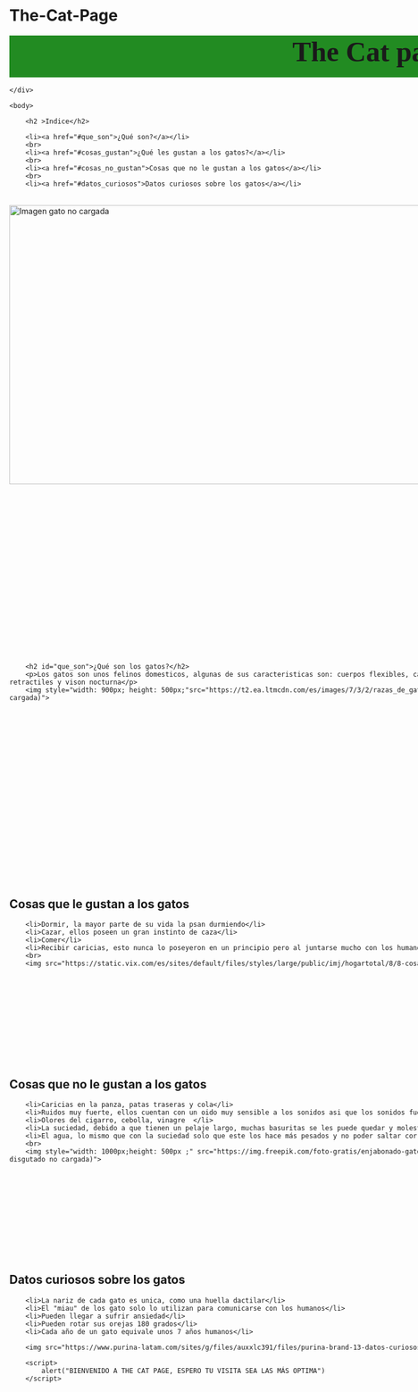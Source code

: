 # The-Cat-Page

<!DOCTYPE html>
<html lang="es">
<head>
    <meta charset="UTF-8">
    <meta http-equiv="X-UA-Compatible" content="IE=edge">
    <meta name="viewport" content="width=device-width, initial-scale=1.0">
    <title>The Cat Page</title>
    <link href="estilos.css" rel="stylesheet" type="text/css">
</head>
    <div style="height: 75px; width: 1300px; background-color:forestgreen;margin-top: 0px;">
        <h1 style="font-size: 50px; font-family: cursive;margin-top: 0px ; text-align: center;">The Cat page</h1>
       
    </div>

    <body>
   
        <h2 >Indice</h2>

        <li><a href="#que_son">¿Qué son?</a></li>
        <br>
        <li><a href="#cosas_gustan">¿Qué les gustan a los gatos?</a></li>
        <br>
        <li><a href="#cosas_no_gustan">Cosas que no le gustan a los gatos</a></li>
        <br>
        <li><a href="#datos_curiosos">Datos curiosos sobre los gatos</a></li>
<br>
        <img style="height: 500px ;width: 1300px ;" src="https://estaticos.muyinteresante.es/media/cache/1140x_thumb/uploads/images/gallery/594a1ced5bafe85dfd3c9869/gato-romano_0.jpg" alt="Imagen gato no cargada">
    
<br>
<br>
<br>
<br>
<br>
<br>
<br>
<br>
<br>
<br>
<br>
<br>
<br><br>
<br>
<br>
<br>
<br>
<br>

        <h2 id="que_son">¿Qué son los gatos?</h2>
        <p>Los gatos son unos felinos domesticos, algunas de sus caracteristicas son: cuerpos flexibles, cabezas redondas, patas relativamente cortas, cola larga, pelos espeso, uñas retractiles y vison nocturna</p>
        <img style="width: 900px; height: 500px;"src="https://t2.ea.ltmcdn.com/es/images/7/3/2/razas_de_gatos_blancos_lista_completa_24237_600_square.jpg" alt="(Imagen de gato no cargada)">
<br>
<br>
<br>
<br>
<br>
<br>
<br>
<br>
<br>
<br>
<br>
<br>
<br>
<br>
<br>
<br>
<br>
<br>
        <h2 id="cosas_gustan">Cosas que le gustan a los gatos</h2>
        
        <li>Dormir, la mayor parte de su vida la psan durmiendo</li>
        <li>Cazar, ellos poseen un gran instinto de caza</li>
        <li>Comer</li>
        <li>Recibir caricias, esto nunca lo poseyeron en un principio pero al juntarse mucho con los humanos y ser domesticados ya forma parte de ellos</li>
        <br>
        <img src="https://static.vix.com/es/sites/default/files/styles/large/public/imj/hogartotal/8/8-cosas-que-le-gustan-a-los-gatos-6.jpg" alt="(Imagen no cargada sobre gatos)">
<br>
<br>
<br>
<br>
<br>
<br>
<br>
<br>
<br>
        <h2 id="cosas_no_gustan">Cosas que no le gustan a los gatos</h2>

        <li>Caricias en la panza, patas traseras y cola</li>
        <li>Ruidos muy fuerte, ellos cuentan con un oido muy sensible a los sonidos asi que los sonidos fuerte no les agrada</li>
        <li>Olores del cigarro, cebolla, vinagre  </li>
        <li>La suciedad, debido a que tienen un pelaje largo, muchas basuritas se les puede quedar y molestarlos</li>
        <li>El agua, lo mismo que con la suciedad solo que este los hace más pesados y no poder saltar correctamente</li>
        <br>
        <img style="width: 1000px;height: 500px ;" src="https://img.freepik.com/foto-gratis/enjabonado-gato-negro-mojado-disgustado_190302-198.jpg?size=626&ext=jpg" alt="(Imagen gato disgutado no cargada)">
<br>
<br>
<br>
<br>
<br>
<br>
<br>
<br>
<br>
        <h2 id="datos_curiosos">Datos curiosos sobre los gatos</h2>

        <li>La nariz de cada gato es unica, como una huella dactilar</li>
        <li>El "miau" de los gato solo lo utilizan para comunicarse con los humanos</li>
        <li>Pueden llegar a sufrir ansiedad</li>
        <li>Pueden rotar sus orejas 180 grados</li>
        <li>Cada año de un gato equivale unos 7 años humanos</li>

        <img src="https://www.purina-latam.com/sites/g/files/auxxlc391/files/purina-brand-13-datos-curiosos-sobre-los-gatos.jpg" alt="(Imagen gato no cargada)">

        <script>
            alert("BIENVENIDO A THE CAT PAGE, ESPERO TU VISITA SEA LAS MÁS OPTIMA")
        </script>
</body>
</html>
